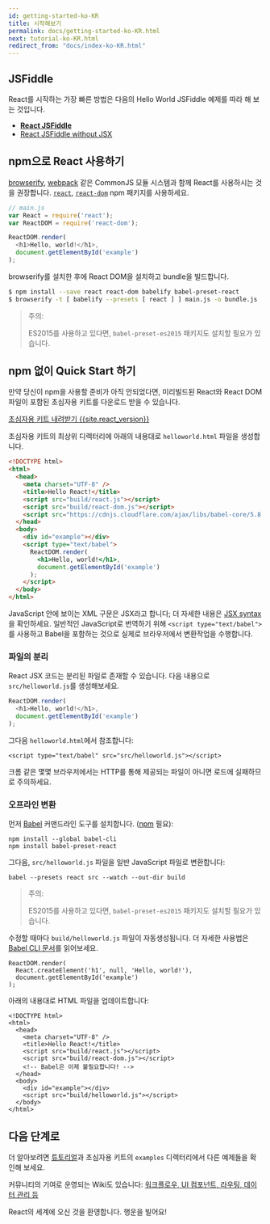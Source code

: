 ```yaml
---
id: getting-started-ko-KR
title: 시작해보기
permalink: docs/getting-started-ko-KR.html
next: tutorial-ko-KR.html
redirect_from: "docs/index-ko-KR.html"
---
```


## JSFiddle

React를 시작하는 가장 빠른 방법은 다음의 Hello World JSFiddle 예제를 따라 해 보는 것입니다.

 * **[React JSFiddle](https://jsfiddle.net/reactjs/69z2wepo/)**
 * [React JSFiddle without JSX](https://jsfiddle.net/reactjs/5vjqabv3/)

## npm으로 React 사용하기

[browserify](http://browserify.org/), [webpack](https://webpack.github.io/) 같은 CommonJS 모듈 시스템과 함께 React를 사용하시는 것을 권장합니다. [`react`](https://www.npmjs.com/package/react), [`react-dom`](https://www.npmjs.com/package/react-dom) npm 패키지를 사용하세요.

```js
// main.js
var React = require('react');
var ReactDOM = require('react-dom');

ReactDOM.render(
  <h1>Hello, world!</h1>,
  document.getElementById('example')
);
```

browserify를 설치한 후에 React DOM을 설치하고 bundle을 빌드합니다.

```sh
$ npm install --save react react-dom babelify babel-preset-react
$ browserify -t [ babelify --presets [ react ] ] main.js -o bundle.js
```

> 주의:
>
> ES2015를 사용하고 있다면, `babel-preset-es2015` 패키지도 설치할 필요가 있습니다.

## npm 없이 Quick Start 하기

만약 당신이 npm을 사용할 준비가 아직 안되었다면, 미리빌드된 React와 React DOM 파일이 포함된 초심자용 키트를 다운로드 받을 수 있습니다.

<div class="buttons-unit downloads">
  <a href="/react/downloads/react-{{site.react_version}}.zip" class="button">
   초심자용 키트 내려받기 {{site.react_version}}
  </a>
</div>

초심자용 키트의 최상위 디렉터리에 아래의 내용대로 `helloworld.html` 파일을 생성합니다.

```html
<!DOCTYPE html>
<html>
  <head>
    <meta charset="UTF-8" />
    <title>Hello React!</title>
    <script src="build/react.js"></script>
    <script src="build/react-dom.js"></script>
    <script src="https://cdnjs.cloudflare.com/ajax/libs/babel-core/5.8.23/browser.min.js"></script>
  </head>
  <body>
    <div id="example"></div>
    <script type="text/babel">
      ReactDOM.render(
        <h1>Hello, world!</h1>,
        document.getElementById('example')
      );
    </script>
  </body>
</html>
```

JavaScript 안에 보이는 XML 구문은 JSX라고 합니다; 더 자세한 내용은 [JSX syntax](/react/docs/jsx-in-depth-ko-KR.html)을 확인하세요. 일반적인 JavaScript로 번역하기 위해 `<script type="text/babel">`를 사용하고 Babel을 포함하는 것으로 실제로 브라우저에서 변환작업을 수행합니다.

### 파일의 분리

React JSX 코드는 분리된 파일로 존재할 수 있습니다. 다음 내용으로 `src/helloworld.js`를 생성해보세요.

```javascript
ReactDOM.render(
  <h1>Hello, world!</h1>,
  document.getElementById('example')
);
```

그다음 `helloworld.html`에서 참조합니다:

```html{10}
<script type="text/babel" src="src/helloworld.js"></script>
```

크롬 같은 몇몇 브라우저에서는 HTTP를 통해 제공되는 파일이 아니면 로드에 실패하므로 주의하세요.

### 오프라인 변환

먼저 [Babel](http://babeljs.io/) 커맨드라인 도구를 설치합니다. ([npm](https://www.npmjs.com/) 필요):

```
npm install --global babel-cli
npm install babel-preset-react
```

그다음, `src/helloworld.js` 파일을 일반 JavaScript 파일로 변환합니다:

```
babel --presets react src --watch --out-dir build
```

> 주의:
>
> ES2015를 사용하고 있다면, `babel-preset-es2015` 패키지도 설치할 필요가 있습니다.

수정할 때마다 `build/helloworld.js` 파일이 자동생성됩니다. 더 자세한 사용법은 [Babel CLI 문서](http://babeljs.io/docs/usage/cli/)를 읽어보세요.

```javascript{2}
ReactDOM.render(
  React.createElement('h1', null, 'Hello, world!'),
  document.getElementById('example')
);
```

아래의 내용대로 HTML 파일을 업데이트합니다:

```html{8,12}
<!DOCTYPE html>
<html>
  <head>
    <meta charset="UTF-8" />
    <title>Hello React!</title>
    <script src="build/react.js"></script>
    <script src="build/react-dom.js"></script>
    <!-- Babel은 이제 불필요합니다! -->
  </head>
  <body>
    <div id="example"></div>
    <script src="build/helloworld.js"></script>
  </body>
</html>
```

## 다음 단계로

더 알아보려면 [튜토리얼](/react/docs/tutorial-ko-KR.html)과 초심자용 키트의 `examples` 디렉터리에서 다른 예제들을 확인해 보세요.

커뮤니티의 기여로 운영되는 Wiki도 있습니다: [워크플로우, UI 컴포넌트, 라우팅, 데이터 관리 등](https://github.com/facebook/react/wiki/Complementary-Tools)

React의 세계에 오신 것을 환영합니다. 행운을 빌어요!
